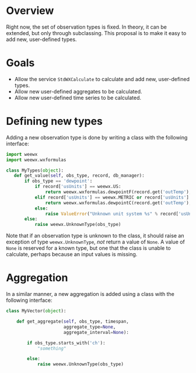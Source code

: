# Overview

Right now, the set of observation types is fixed. In theory, it can be extended, but only through subclassing. This proposal is to make it easy to add new, user-defined types.

# Goals
- Allow the service `StdWXCalculate` to calculate and add new, user-defined types.
- Allow new user-defined aggregates to be calculated. 
- Allow new user-defined time series to be calculated. 

# Defining new types
Adding a new observation type is done by writing a class with the following interface:

```python
import weewx
import weewx.wxformulas

class MyTypes(object):
   def get_value(self, obs_type, record, db_manager):
       if obs_type == 'dewpoint':
           if record['usUnits'] == weewx.US:
               return weewx.wxformulas.dewpointF(record.get('outTemp'), record.get('outHumidity'))
           elif record['usUnits'] == weewx.METRIC or record['usUnits'] == weewx.METRICWX:
               return weewx.wxformulas.dewpointC(record.get('outTemp'), record.get('outHumidity'))
           else:
               raise ValueError("Unknown unit system %s" % record['usUnits'])
       else:
           raise weewx.UnknownType(obs_type)
```

Note that if an observation type is unknown to the class, it should raise an exception of type `weewx.UnknownType`, *not* return a value of `None`. A value of `None` is reserved for a known type, but one that the class is unable to calculate, perhaps because an input values is missing.

# Aggregation
In a similar manner, a new aggregation is added using a class with the following interface:

```python
class MyVector(object):

    def get_aggregate(self, obs_type, timespan,
                      aggregate_type=None,
                      aggregate_interval=None):

        if obs_type.starts_with('ch'):
            "something"

        else:
            raise weewx.UnknownType(obs_type)
```
